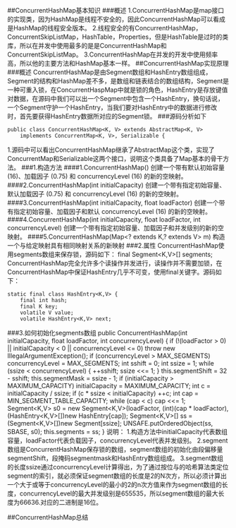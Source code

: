 ##ConcurrentHashMap基本知识
###概述
1.ConcurrentHashMap是map接口的实现类，因为HashMap是线程不安全的，因此ConcurrentHashMap可以看成是HashMap的线程安全版本。
2.线程安全的有ConcurrentHashMap，ConcurrentSkipListMap，HashTable，Properties，但是HashTable是过时的类库，所以在并发中使用最多的是是ConcurrentHashMap和ConcurrentSkipListMap。
3.ConcurrentHashMap在并发的开发中使用频率高，所以他的主要方法和HashMap基本一样。
##ConcurrentHashMap实现原理
###概述
ConcurrentHashMap是由Segment数组和HashEntry数组组成，Segment的结构和HashMap差不多，是数组和链表结合的数组结构，Segment是一种可重入锁，在ConcurrentHaspMap中就是锁的角色，HashEntry是存放键值对数据，在源码中我们可以出一个Segment中包含一个HashEntry，换句话说，一个Segment守护一个HashEntry，当我们要对HashEntry中的数据进行修改时，首先要获得HashEntry数据所对应的Segment锁。
###源码分析如下

	public class ConcurrentHashMap<K, V> extends AbstractMap<K, V>
        implements ConcurrentMap<K, V>, Serializable {
1.源码中可以看出ConcurrentHashMap继承了AbstractMap这个类，实现了ConcurrentMap和Serializable这两个接口，说明这个类具备了Map基本的骨干方法。
###1.构造方法
####1.ConcurrentHashMap() 
创建一个带有默认初始容量 (16)、加载因子 (0.75) 和 concurrencyLevel (16) 的新的空映射。
####2.ConcurrentHashMap(int initialCapacity)
创建一个带有指定初始容量、默认加载因子 (0.75) 和 concurrencyLevel (16) 的新的空映射。
####3.ConcurrentHashMap(int initialCapacity, float loadFactor)
创建一个带有指定初始容量、加载因子和默认 concurrencyLevel (16) 的新的空映射。
####4.ConcurrentHashMap(int initialCapacity, float loadFactor, int concurrencyLevel)
创建一个带有指定初始容量、加载因子和并发级别的新的空映射。
####5.ConcurrentHashMap(Map<? extends K,? extends V> m) 
构造一个与给定映射具有相同映射关系的新映射
###2.属性
ConcurrentHashMap使用segments数组来保存锁，源码如下：
	final Segment<K,V>[] segments;
ConcurrentHashMap完全允许多个读操作并发进行，读操作并不需要加锁，在ConcurrentHashMap中保证HashEntry几乎不可变，使用final关键字。源码如下：

	static final class HashEntry<K,V> {
        final int hash;
        final K key;
        volatile V value;
        volatile HashEntry<K,V> next;
###3.如何初始化segments数组
	  public ConcurrentHashMap(int initialCapacity,
                             float loadFactor, int concurrencyLevel) {
        if (!(loadFactor > 0) || initialCapacity < 0 || concurrencyLevel <= 0)
            throw new IllegalArgumentException();
        if (concurrencyLevel > MAX_SEGMENTS)
            concurrencyLevel = MAX_SEGMENTS;
        int sshift = 0;
        int ssize = 1;
        while (ssize < concurrencyLevel) {
            ++sshift;
            ssize <<= 1;
        }
        this.segmentShift = 32 - sshift;
        this.segmentMask = ssize - 1;
        if (initialCapacity > MAXIMUM_CAPACITY)
            initialCapacity = MAXIMUM_CAPACITY;
        int c = initialCapacity / ssize;
        if (c * ssize < initialCapacity)
            ++c;
        int cap = MIN_SEGMENT_TABLE_CAPACITY;
        while (cap < c)
            cap <<= 1;
        Segment<K,V> s0 =
            new Segment<K,V>(loadFactor, (int)(cap * loadFactor),
                             (HashEntry<K,V>[])new HashEntry[cap]);
        Segment<K,V>[] ss = (Segment<K,V>[])new Segment[ssize];
        UNSAFE.putOrderedObject(ss, SBASE, s0);
        this.segments = ss;
    }
说明：
1.构造方法中initialCapacity代表数组容量，loadFactor代表负载因子，concurrencyLevel代表并发级别。
2.segment数组是ConcurrentHashMap保存锁的数组，segment数组的初始化由段偏移量segmentShift，段掩码segmentmask和HashEntry数组组成。
3.segment数组的长度ssize通过concurrencyLevel计算得出，为了通过按位与的哈希算法类定位segment的索引，就必须保证segment数组的长度是2的N次方，所以必须计算出一个大于或等于concurrencyLevel的最小的2的n次方值来作为segment数组的长度，concurrencyLevel的最大并发级别是655535，所以segment数组的最大长度为66636.对应的二进制是16位。


##ConcurrentHashMap总结